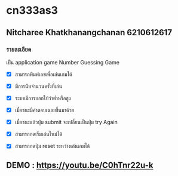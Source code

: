 # cn333as3
## Nitcharee Khatkhanangchanan 6210612617
### รายละเอียด
เป็น application game Number Guessing Game

- [x] สามารถพิมพ์เลขเพื่อเล่นเกมได้
- [x] มีการนับจำนวนครั้งที่เล่น
- [x] ระบบมีการบอกใบ้ว่าต่ำหรือสูง
- [x] เมื่อชนะมีคำตอบเฉลยขึ้นมาด้วย 
- [x] เมื่อชนะแล้วปุ่ม submit จะเปลี่ยนเป็นปุ่ม try Again
- [x] สามารถกดเริ่มเล่นใหม่ได้
- [x] สามารถกดปุ่ม reset ระหว่างเล่นเกมได้ 


## DEMO : https://youtu.be/C0hTnr22u-k
